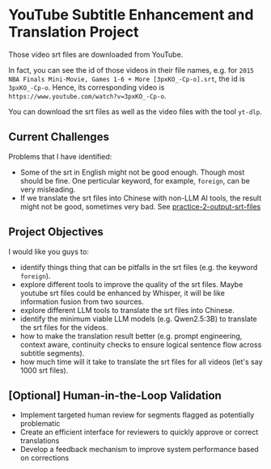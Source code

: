 # YouTube Subtitle Enhancement and Translation Project

Those video srt files are downloaded from YouTube.

In fact, you can see the id of those videos in their file names, e.g. for `2015 NBA Finals Mini-Movie, Games 1-6 + More [3pxKO_-Cp-o].srt`, the id is `3pxKO_-Cp-o`. Hence, its corresponding video is `https://www.youtube.com/watch?v=3pxKO_-Cp-o`.

You can download the srt files as well as the video files with the tool `yt-dlp`.

## Current Challenges

Problems that I have identified:
- Some of the srt in English might not be good enough. Though most should be fine. One perticular keyword, for example, `foreign`, can be very misleading.
- If we translate the srt files into Chinese with non-LLM AI tools, the result might not be good, sometimes very bad. See [practice-2-output-srt-files](../week-4/practice-2-output-srt-files/)

## Project Objectives

I would like you guys to:
- identify things thing that can be pitfalls in the srt files (e.g. the keyword `foreign`).
- explore different tools to improve the quality of the srt files. Maybe youtube srt files could be enhanced by Whisper, it will be like information fusion from two sources.
- explore different LLM tools to translate the srt files into Chinese. 
- identify the minimum viable LLM models (e.g. Qwen2.5:3B) to translate the srt files for the videos.
- how to make the translation result better (e.g. prompt engineering, context aware, continuity checks to ensure logical sentence flow across subtitle segments).
- how much time will it take to translate the srt files for all videos (let's say 1000 srt files).


## [Optional] Human-in-the-Loop Validation
   - Implement targeted human review for segments flagged as potentially problematic
   - Create an efficient interface for reviewers to quickly approve or correct translations
   - Develop a feedback mechanism to improve system performance based on corrections



